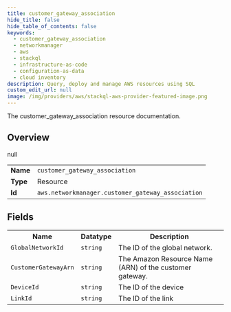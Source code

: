 ```yaml
---
title: customer_gateway_association
hide_title: false
hide_table_of_contents: false
keywords:
  - customer_gateway_association
  - networkmanager
  - aws
  - stackql
  - infrastructure-as-code
  - configuration-as-data
  - cloud inventory
description: Query, deploy and manage AWS resources using SQL
custom_edit_url: null
image: /img/providers/aws/stackql-aws-provider-featured-image.png
---
```

The customer_gateway_association resource documentation.

## Overview
<table><tbody>
<tr><td><b>Name</b></td><td><code>customer_gateway_association</code></td></tr>
<tr><td><b>Type</b></td><td>Resource</td></tr>
null
<tr><td><b>Id</b></td><td><code>aws.networkmanager.customer_gateway_association</code></td></tr>
</tbody></table>

## Fields
<table><tbody>
<tr><th>Name</th><th>Datatype</th><th>Description</th></tr>
<tr><td><code>GlobalNetworkId</code></td><td><code>string</code></td><td>The ID of the global network.</td></tr><tr><td><code>CustomerGatewayArn</code></td><td><code>string</code></td><td>The Amazon Resource Name (ARN) of the customer gateway.</td></tr><tr><td><code>DeviceId</code></td><td><code>string</code></td><td>The ID of the device</td></tr><tr><td><code>LinkId</code></td><td><code>string</code></td><td>The ID of the link</td></tr>
</tbody></table>